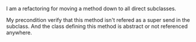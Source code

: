 I am a refactoring for moving a method down to all direct subclasses.My precondition verify that this method isn't refered  as a super send in the subclass.And the class defining this method is abstract or not referenced anywhere.